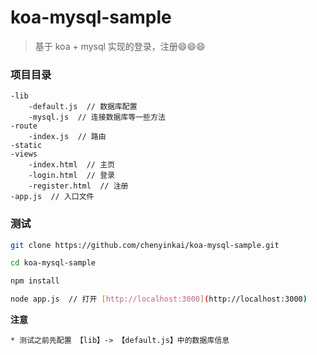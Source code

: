 # koa-mysql-sample

> 基于 koa + mysql 实现的登录，注册:smile::smile::smile:

### 项目目录 

    -lib
        -default.js  // 数据库配置
        -mysql.js  // 连接数据库等一些方法
    -route
        -index.js  // 路由
    -static
    -views
        -index.html  // 主页
        -login.html  // 登录
        -register.html  // 注册
    -app.js  // 入口文件

### 测试

```bash
git clone https://github.com/chenyinkai/koa-mysql-sample.git

cd koa-mysql-sample

npm install

node app.js  // 打开 [http://localhost:3000](http://localhost:3000)
```

**注意**

    * 测试之前先配置 【lib】-> 【default.js】中的数据库信息